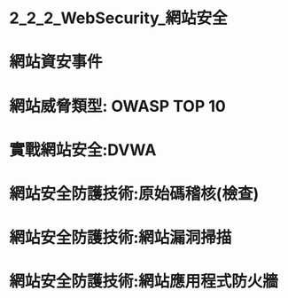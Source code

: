 # 2_2_2_WebSecurity_網站安全

# 網站資安事件

# 網站威脅類型: OWASP TOP 10

# 實戰網站安全:DVWA

# 網站安全防護技術:原始碼稽核(檢查)

# 網站安全防護技術:網站漏洞掃描

# 網站安全防護技術:網站應用程式防火牆

